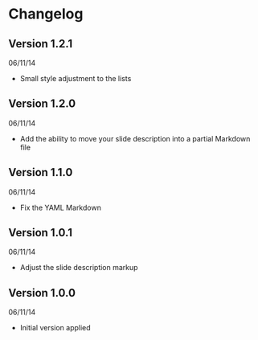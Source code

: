# Changelog

## Version 1.2.1
06/11/14

- Small style adjustment to the lists

## Version 1.2.0
06/11/14

- Add the ability to move your slide description into a partial Markdown file

## Version 1.1.0
06/11/14

- Fix the YAML Markdown

## Version 1.0.1
06/11/14

- Adjust the slide description markup

## Version 1.0.0
06/11/14

- Initial version applied

